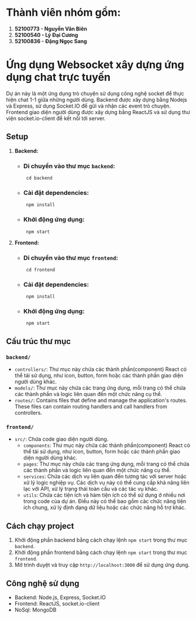 # Thành viên nhóm gồm:
1. **52100773 - Nguyễn Văn Biên**
2. **52100540 - Lý Đại Cương**
3. **52100836 - Đặng Ngọc Sang**

# Ứng dụng Websocket xây dựng ứng dụng chat trực tuyến

Dự án này là một ứng dụng trò chuyện sử dụng công nghệ socket để thực hiện chat 1-1 giữa những người dùng. Backend được xây dựng bằng Nodejs và Express, sử dụng Socket.IO để gửi và nhận các event trò chuyện. Frontend giao diện người dùng được xây dựng bằng ReactJS và sử dụng thư viện socket.io-client để kết nối tới server.

## Setup

1. **Backend:**
     - ### Di chuyển vào thư mục `backend`:
            cd backend
     - ### Cài đặt dependencies:
            npm install
     - ### Khởi động ứng dụng:
            npm start

2. **Frontend:**
     - ### Di chuyển vào thư mục `frontend`: 
            cd frontend
     - ### Cài đặt dependencies: 
            npm install
     - ### Khởi động ứng dụng:
            npm start

## Cấu trúc thư mục

### `backend/`

- `controllers/`: Thư mục này chứa các thành phần(component) React có thể tái sử dụng, như icon, button, form hoặc các thành phần giao diện người dùng khác.
- `models/`: Thư mục này chứa các trang ứng dụng, mỗi trang có thể chứa các thành phần và logic liên quan đến một chức năng cụ thể.
- `routes/`: Contains files that define and manage the application's routes. These files can contain routing handlers and call handlers from controllers.

### `frontend/`

- `src/`: Chứa code giao diện người dùng.
  - `components`: Thư mục này chứa các thành phần(component) React có thể tái sử dụng, như icon, button, form hoặc các thành phần giao diện người dùng khác.
  - `pages`: Thư mục này chứa các trang ứng dụng, mỗi trang có thể chứa các thành phần và logic liên quan đến một chức năng cụ thể.
  - `services`: Chứa các dịch vụ liên quan đến tương tác với server hoặc xử lý logic nghiệp vụ. Các dịch vụ này có thể cung cấp khả năng liên lạc với API, xử lý trạng thái toàn cầu và các tác vụ khác.
  - `utils`: Chứa các tiện ích và hàm tiện ích có thể sử dụng ở nhiều nơi trong code của dự án. Điều này có thể bao gồm các chức năng tiện ích chung, xử lý định dạng dữ liệu hoặc các chức năng hỗ trợ khác.


## Cách chạy project

1. Khởi động phần backend bằng cách chạy lệnh `npm start` trong thư mục `backend`.
2. Khởi động phần frontend bằng cách chạy lệnh `npm start` trong thư mục `frontend`.
3. Mở trình duyệt và truy cập `http://localhost:3000` để sử dụng ứng dụng.

## Công nghệ sử dụng

- Backend: Node.js, Express, Socket.IO
- Frontend: ReactJS, socket.io-client
- NoSql: MongoDB

